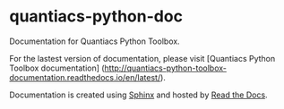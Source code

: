 # quantiacs-python-doc
Documentation for Quantiacs Python Toolbox.

For the lastest version of documentation, please visit [Quantiacs Python Toolbox documentation] (http://quantiacs-python-toolbox-documentation.readthedocs.io/en/latest/).

Documentation is created using [Sphinx](http://www.sphinx-doc.org/en/stable/) and hosted by [Read the Docs](https://readthedocs.org/).
